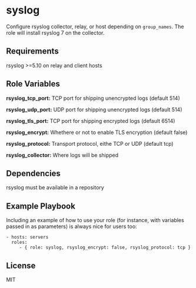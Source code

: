 syslog
========

Configure rsyslog collector, relay, or host depending on `group_names`. The role will install rsyslog 7 on the collector.

Requirements
------------

rsyslog >=5.10 on relay and client hosts

Role Variables
--------------

**rsyslog_tcp_port:**  TCP port for shipping unencrypted logs (default 514)

**rsyslog_udp_port:**  UDP port for shipping unencrypted logs (default 514)

**rsyslog_tls_port:**  TCP port for shipping encrypted logs (default 6514)

**rsyslog_encrypt:**   Whethere or not to enable TLS encryption (default false)

**rsyslog_protocol:**  Transport protocol, eithe TCP or UDP (default tcp)

**rsyslog_collector:** Where logs will be shipped


Dependencies
------------

rsyslog must be available in a repository

Example Playbook
-------------------------

Including an example of how to use your role (for instance, with variables passed in as parameters) is always nice for users too:

    - hosts: servers
      roles:
         - { role: syslog, rsyslog_encrypt: false, rsyslog_protocol: tcp }

License
-------

MIT